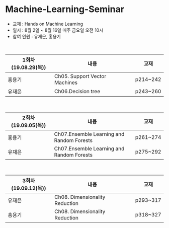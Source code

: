 # Machine-Learning-Seminar


* 교재 : Hands on Machine Learning 
* 일시 : 8월 2일 ~ 8월 16일 매주 금요일 오전 10시
* 참여 인원 : 유재은, 홍용기

<br>

| 1회차(19.08.29(목)) | 내용 | 교재 | 
| ---------- | --------- | ---------- |
| 홍용기 | Ch05. Support Vector Machines <img width=100/>| p214~242 | 
| 유재은 | Ch06.Decision tree | p243~260 | 

<br>


| 2회차(19.09.05(목)) | 내용 | 교재 | 
| ---------- | --------- | ---------- |
| 홍용기 | Ch07.Ensemble Learning and Random Forests | p261~274 | 
| 유재은 | Ch07.Ensemble Learning and Random Forests | p275~292 | 

<br>


| 3회차(19.09.12(목)) | 내용 | 교재 | 
| ---------- | --------- | ---------- |
| 유재은 | Ch08. Dimensionality Reduction <img width=98/>| p293~317 | 
| 홍용기 | Ch08. Dimensionality Reduction | p318~327 | 
